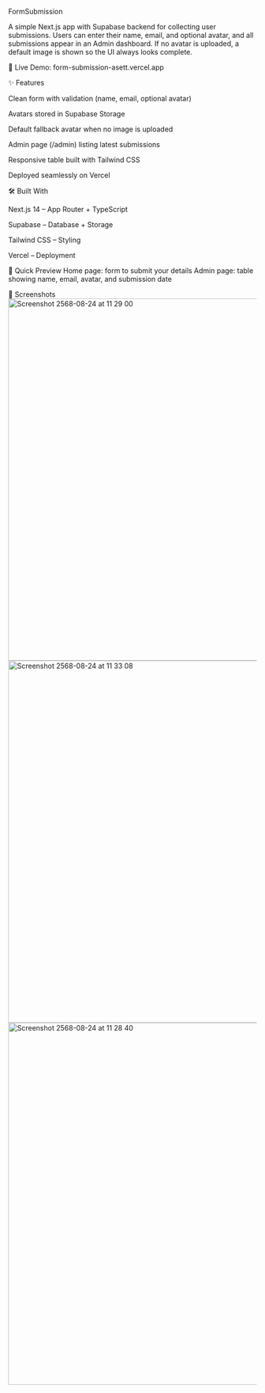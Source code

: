 FormSubmission

A simple Next.js app with Supabase backend for collecting user submissions. Users can enter their name, email, and optional avatar, and all submissions appear in an Admin dashboard. If no avatar is uploaded, a default image is shown so the UI always looks complete.

🔗 Live Demo: form-submission-asett.vercel.app

✨ Features

Clean form with validation (name, email, optional avatar)

Avatars stored in Supabase Storage

Default fallback avatar when no image is uploaded

Admin page (/admin) listing latest submissions

Responsive table built with Tailwind CSS

Deployed seamlessly on Vercel

🛠️ Built With

Next.js 14
 – App Router + TypeScript

Supabase
 – Database + Storage

Tailwind CSS
 – Styling

Vercel
 – Deployment

🚀 Quick Preview
Home page: form to submit your details
Admin page: table showing name, email, avatar, and submission date

📸 Screenshots
<img width="1440" height="732" alt="Screenshot 2568-08-24 at 11 29 00" src="https://github.com/user-attachments/assets/0b7d6c98-ed9f-41cc-a340-ebfecf2aea5a" />
<img width="1440" height="732" alt="Screenshot 2568-08-24 at 11 33 08" src="https://github.com/user-attachments/assets/99fb0fd6-9c84-4a5d-bc5e-847ef3da6ad6" />
<img width="1440" height="732" alt="Screenshot 2568-08-24 at 11 28 40" src="https://github.com/user-attachments/assets/0ce1a720-4b15-41ef-96f3-4870930d0b1d" />


